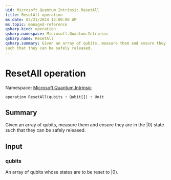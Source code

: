 ```yaml
---
uid: Microsoft.Quantum.Intrinsic.ResetAll
title: ResetAll operation
ms.date: 02/21/2024 12:00:00 AM
ms.topic: managed-reference
qsharp.kind: operation
qsharp.namespace: Microsoft.Quantum.Intrinsic
qsharp.name: ResetAll
qsharp.summary: Given an array of qubits, measure them and ensure they are in the |0⟩ state
such that they can be safely released.
---
```


# ResetAll operation

Namespace: [Microsoft.Quantum.Intrinsic](xref:Microsoft.Quantum.Intrinsic)

```qsharp
operation ResetAll(qubits : Qubit[]) : Unit
```

## Summary
Given an array of qubits, measure them and ensure they are in the |0⟩ state
such that they can be safely released.

## Input
### qubits
An array of qubits whose states are to be reset to |0⟩.
